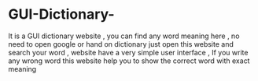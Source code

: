 # GUI-Dictionary-
It is a GUI dictionary website , you can find any word meaning here , no need to open google or hand on dictionary just open this website and search your word , website have a very simple user interface , If you write any wrong word this website help you to show the correct word with exact meaning
